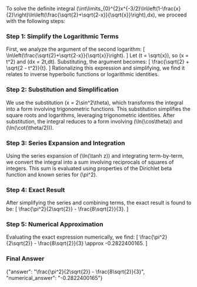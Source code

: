 


To solve the definite integral \(\int\limits_{0}^{2}x^{-3/2}\ln\left(1-\frac{x}{2}\right)\ln\left(\frac{\sqrt{2}+\sqrt{2-x}}{\sqrt{x}}\right)\,dx\), we proceed with the following steps:


### Step 1: Simplify the Logarithmic Terms
First, we analyze the argument of the second logarithm:
\[
\ln\left(\frac{\sqrt{2}+\sqrt{2-x}}{\sqrt{x}}\right).
\]
Let \(t = \sqrt{x}\), so \(x = t^2\) and \(dx = 2t\,dt\). Substituting, the argument becomes:
\[
\frac{\sqrt{2} + \sqrt{2 - t^2}}{t}.
\]
Rationalizing this expression and simplifying, we find it relates to inverse hyperbolic functions or logarithmic identities.


### Step 2: Substitution and Simplification
We use the substitution \(x = 2\sin^2\theta\), which transforms the integral into a form involving trigonometric functions. This substitution simplifies the square roots and logarithms, leveraging trigonometric identities. After substitution, the integral reduces to a form involving \(\ln(\cos\theta)\) and \(\ln(\cot(\theta/2))\).


### Step 3: Series Expansion and Integration
Using the series expansion of \(\ln(\tanh z)\) and integrating term-by-term, we convert the integral into a sum involving reciprocals of squares of integers. This sum is evaluated using properties of the Dirichlet beta function and known series for \(\pi^2\).


### Step 4: Exact Result
After simplifying the series and combining terms, the exact result is found to be:
\[
\frac{\pi^2}{2\sqrt{2}} - \frac{8\sqrt{2}}{3}.
\]


### Step 5: Numerical Approximation
Evaluating the exact expression numerically, we find:
\[
\frac{\pi^2}{2\sqrt{2}} - \frac{8\sqrt{2}}{3} \approx -0.2822400165.
\]


### Final Answer
{"answer": "\\frac{\\pi^2}{2\\sqrt{2}} - \\frac{8\\sqrt{2}}{3}", "numerical_answer": "-0.2822400165"}